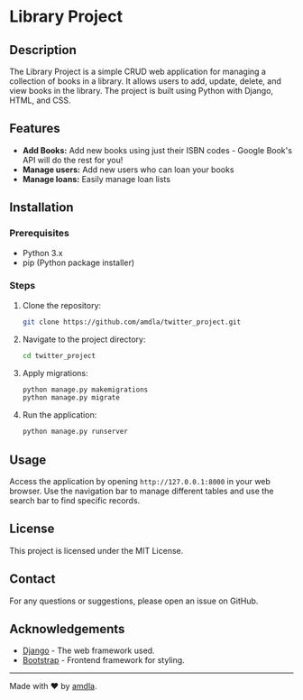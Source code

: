 # Library Project

## Description
The Library Project is a simple CRUD web application for managing a collection of books in a library. It allows users to add, update, delete, and view books in the library. The project is built using Python with Django, HTML, and CSS.

## Features
- **Add Books:** Add new books using just their ISBN codes - Google Book's API will do the rest for you!
- **Manage users:** Add new users who can loan your books
- **Manage loans:** Easily manage loan lists 


## Installation

### Prerequisites
- Python 3.x
- pip (Python package installer)

### Steps
1. Clone the repository:
    ```sh
    git clone https://github.com/amdla/twitter_project.git
    ```
2. Navigate to the project directory:
    ```sh
    cd twitter_project
    ```
3. Apply migrations:
    ```sh
    python manage.py makemigrations
    python manage.py migrate
    ```
4. Run the application:
    ```sh
    python manage.py runserver
    ```

## Usage
Access the application by opening `http://127.0.0.1:8000` in your web browser. Use the navigation bar to manage different tables and use the search bar to find specific records.

## License
This project is licensed under the MIT License.

## Contact
For any questions or suggestions, please open an issue on GitHub.

## Acknowledgements
- [Django](https://www.djangoproject.com/) - The web framework used.
- [Bootstrap](https://getbootstrap.com/) - Frontend framework for styling.

---
Made with ❤️ by [amdla](https://github.com/amdla).
